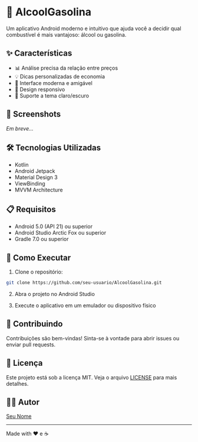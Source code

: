 # 🚗 AlcoolGasolina

Um aplicativo Android moderno e intuitivo que ajuda você a decidir qual combustível é mais vantajoso: álcool ou gasolina.

## ✨ Características

- 📊 Análise precisa da relação entre preços
- 💡 Dicas personalizadas de economia
- 🎨 Interface moderna e amigável
- 📱 Design responsivo
- 🌙 Suporte a tema claro/escuro

## 📱 Screenshots

*Em breve...*

## 🛠️ Tecnologias Utilizadas

- Kotlin
- Android Jetpack
- Material Design 3
- ViewBinding
- MVVM Architecture

## 📋 Requisitos

- Android 5.0 (API 21) ou superior
- Android Studio Arctic Fox ou superior
- Gradle 7.0 ou superior

## 🚀 Como Executar

1. Clone o repositório:
```bash
git clone https://github.com/seu-usuario/AlcoolGasolina.git
```

2. Abra o projeto no Android Studio

3. Execute o aplicativo em um emulador ou dispositivo físico

## 🤝 Contribuindo

Contribuições são bem-vindas! Sinta-se à vontade para abrir issues ou enviar pull requests.

## 📄 Licença

Este projeto está sob a licença MIT. Veja o arquivo [LICENSE](LICENSE) para mais detalhes.

## 👨‍💻 Autor

[Seu Nome](https://github.com/seu-usuario)

---

Made with ❤️ e ☕
